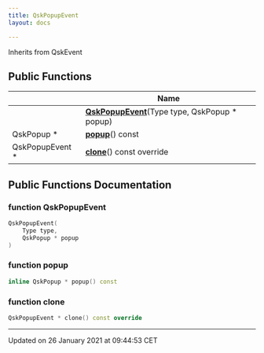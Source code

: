 ```yaml
---
title: QskPopupEvent
layout: docs

---
```





Inherits from QskEvent

## Public Functions

|                | Name           |
| -------------- | -------------- |
| | **[QskPopupEvent](/docs/classes/class_qsk_popup_event/#function-qskpopupevent)**(Type type, QskPopup * popup) |
| QskPopup * | **[popup](/docs/classes/class_qsk_popup_event/#function-popup)**() const |
| QskPopupEvent * | **[clone](/docs/classes/class_qsk_popup_event/#function-clone)**() const override |

## Public Functions Documentation

### function QskPopupEvent

```cpp
QskPopupEvent(
    Type type,
    QskPopup * popup
)
```


### function popup

```cpp
inline QskPopup * popup() const
```


### function clone

```cpp
QskPopupEvent * clone() const override
```


-------------------------------

Updated on 26 January 2021 at 09:44:53 CET